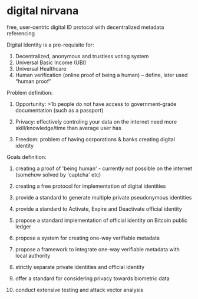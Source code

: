 # digital nirvana
free, user-centric digital ID protocol with decentralized metadata referencing

Digital Identity is a pre-requisite for:
1. Decentralized, anonymous and trustless voting system
2. Universal Basic Income (UBI)
3. Universal Healthcare
4. Human verification (online proof of being a human) – define, later used “human proof”


Problem definition:

1. Opportunity: >1b people do not have access to government-grade documentation (such as a passport) 

2. Privacy: effectively controling your data on the internet need more skill/knowledge/time than average user has

3. Freedom: problem of having corporations & banks creating digital identity

Goals definition:

1. creating a proof of 'being human' - currently not possible on the internet (somehow solved by 'captcha' etc)

2. creating a free protocol for implementation of digital identities

3. provide a standard to generate multiple private pseudonymous identities

4. provide a standard to Activate, Expire and Deactivate official identity

5. propose a standard implementation of official identity on Bitcoin public ledger

6. propose a system for creating one-way verifiable metadata

7. propose a framework to integrate one-way verifiable metadata with local authority

8. strictly separate private identities and official identity

9. offer a standard for considering privacy towards biometric data

10. conduct extensive testing and attack vector analysis
